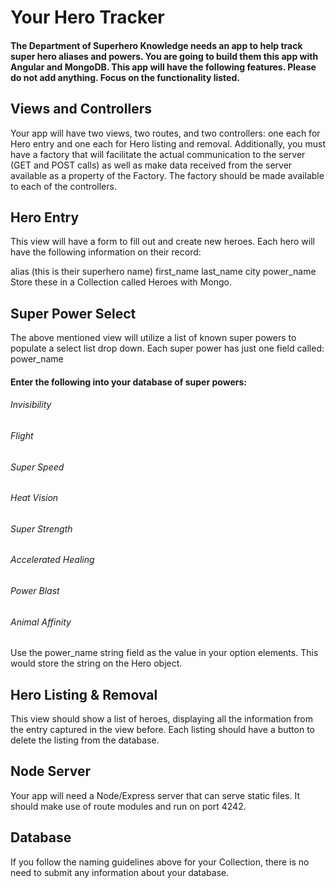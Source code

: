 # Your Hero Tracker
#### The Department of Superhero Knowledge needs an app to help track super hero aliases and powers. You are going to build them this app with Angular and MongoDB. This app will have the following features. Please do not add anything. Focus on the functionality listed.

## Views and Controllers
Your app will have two views, two routes, and two controllers: one each for Hero entry and one each for Hero listing and removal. Additionally, you must have a factory that will facilitate the actual communication to the server (GET and POST calls) as well as make data received from the server available as a property of the Factory. The factory should be made available to each of the controllers.

## Hero Entry
This view will have a form to fill out and create new heroes. Each hero will have the following information on their record:

alias (this is their superhero name)
first_name
last_name
city
power_name
Store these in a Collection called Heroes with Mongo.

## Super Power Select
The above mentioned view will utilize a list of known super powers to populate a select list drop down. Each super power has just one field called: power_name

#### Enter the following into your database of super powers:

###### Invisibility
###### Flight
###### Super Speed
###### Heat Vision
###### Super Strength
###### Accelerated Healing
###### Power Blast
###### Animal Affinity
Use the power_name string field as the value in your option elements. This would store the string on the Hero object.

## Hero Listing & Removal
This view should show a list of heroes, displaying all the information from the entry captured in the view before. Each listing should have a button to delete the listing from the database.

## Node Server
Your app will need a Node/Express server that can serve static files. It should make use of route modules and run on port 4242.

## Database
If you follow the naming guidelines above for your Collection, there is no need to submit any information about your database.
